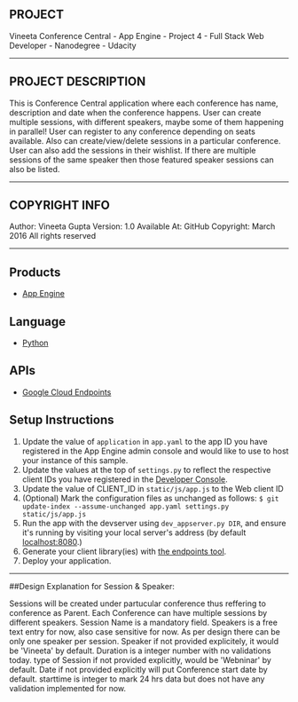 
## PROJECT

Vineeta Conference Central - App Engine - Project 4 - Full Stack Web Developer - Nanodegree - Udacity

---------------------------------


## PROJECT DESCRIPTION

This is  Conference Central application where each conference has name, description and date when the conference happens. User can create multiple sessions, with different speakers, maybe some of them happening in parallel! User can register to any conference depending on seats available. Also can create/view/delete sessions in a particular conference. User can also add the sessions in their wishlist. If there are multiple sessions of the same speaker then those featured speaker sessions can also be listed.

---------------------------------

## COPYRIGHT INFO

Author: Vineeta Gupta
Version: 1.0
Available At: GitHub
Copyright: March 2016 All rights reserved

---------------------------------
## Products
- [App Engine][1]

## Language
- [Python][2]

## APIs
- [Google Cloud Endpoints][3]

## Setup Instructions
1. Update the value of `application` in `app.yaml` to the app ID you
   have registered in the App Engine admin console and would like to use to host
   your instance of this sample.
1. Update the values at the top of `settings.py` to
   reflect the respective client IDs you have registered in the
   [Developer Console][4].
1. Update the value of CLIENT_ID in `static/js/app.js` to the Web client ID
1. (Optional) Mark the configuration files as unchanged as follows:
   `$ git update-index --assume-unchanged app.yaml settings.py static/js/app.js`
1. Run the app with the devserver using `dev_appserver.py DIR`, and ensure it's running by visiting
   your local server's address (by default [localhost:8080][5].)
1. Generate your client library(ies) with [the endpoints tool][6].
1. Deploy your application.


[1]: https://developers.google.com/appengine
[2]: http://python.org
[3]: https://developers.google.com/appengine/docs/python/endpoints/
[4]: https://console.developers.google.com/
[5]: https://localhost:8080/
[6]: https://developers.google.com/appengine/docs/python/endpoints/endpoints_tool

---------------------------------
##Design Explanation for Session & Speaker:

Sessions will be created under partucular conference thus reffering to conference as Parent.
Each Conference can have multiple sessions by different speakers.
Session Name is a mandatory field.
Speakers is a free text entry for now, also case sensitive for now.
As per design there can be only one speaker per session.
Speaker if not provided explicitely, it would be 'Vineeta' by default.
Duration is a integer number with no validations today.
type of Session if not provided explicitly, would be 'Webninar' by default. 
Date if not provided explicitly will put Conference start date by default.
starttime is integer to mark 24 hrs data but does not have any validation implemented for now.

